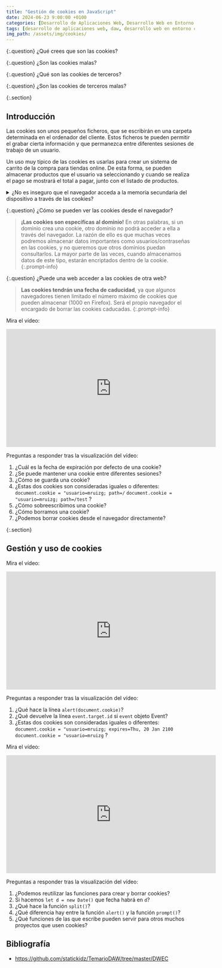 ```yaml
---
title: "Gestión de cookies en JavaScript"
date: 2024-06-23 9:00:00 +0100
categories: [Desarrollo de Aplicaciones Web, Desarrollo Web en Entorno Cliente]
tags: [desarrollo de aplicaciones web, daw, desarrollo web en entorno cliente, dwec, teoria, cookies, javascript]
img_path: /assets/img/cookies/
---
```


{:.question}
¿Qué crees que son las cookies?

{:.question}
¿Son las cookies malas?

{:.question}
¿Qué son las cookies de terceros?

{:.question}
¿Son las cookies de terceros malas?

{:.section}
## Introducción

Las cookies son unos pequeños ficheros, que se escribirán en una carpeta determinada en el ordenador del cliente. Estos ficheros te pueden permitir el grabar cierta información y que permanezca entre diferentes sesiones de trabajo de un usuario.

Un uso muy típico de las cookies es usarlas para crear un sistema de carrito de la compra para tiendas online. De esta forma, se pueden almacenar productos que el usuario va seleccionando y cuando se realiza el pago se mostrará el total a pagar, junto con el listado de productos.

<details class="card mb-2">
  <summary class="card-header question">¿No es inseguro que el navegador acceda a la memoria secundaria del dispositivo a través de las cookies?
</summary>
  <div class="card-body" markdown="1">

Permitir que algún programa pueda leer y escribir en el disco duro puede parecer inseguro en un principio, pero el mecanismo de las cookies no abre tu disco duro al mundo para que cualquiera pueda ver su contenido o modificarlo. Este mecanismo de las cookies proporciona acceso a un fichero, que está situado en un directorio especial del disco duro.

En navegadores como Mozilla Firefox, el fichero de cookie se nombra como `cookies.txt` y está localizado en un directorio (cuyo nombre termina en `.slt`) dentro del perfil del navegador.

En Windows, esa localización está en:

```plaintext
C:\\Windows\Application Data\Mozilla\Profiles\<profilename>\
```

y en Mac OSX en:

```plaintext
<user>/Library/Mozilla/Profiles/<profilename>/.
```

Google Chrome almacena las cookies en su base de datos SQLite en un fichero llamado Cookies dentro de:

```plaintext
<user>\Local Settings\Application Data\Google\Chrome\User Data\Default
```

Un fichero de cookies es un fichero de texto. El formato de almacenamiento de los datos en ese fichero dependerá del navegador. La estructura de ese fichero te dará igual ya que para acceder a las cookies lo vas a hacer a través de la propiedad `document.cookie`.

<!-- Comentario para que no se descuajeringue la cosa -->
  </div>
</details>

{:.question}
¿Cómo se pueden ver las cookies desde el navegador?

> **¡Las cookies son específicas al dominio!** En otras palabras, si un dominio crea una cookie, otro dominio no podrá acceder a ella a través del navegador. La razón de ello es que muchas veces podremos almacenar datos importantes como usuarios/contraseñas en las cookies, y no queremos que otros dominios puedan consultarlos. La mayor parte de las veces, cuando almacenamos datos de este tipo, estarán encriptados dentro de la cookie.
{:.prompt-info}

{:.question}
¿Puede una web acceder a las cookies de otra web?

> **Las cookies tendrán una fecha de caducidad**, ya que algunos navegadores tienen limitado el número máximo de cookies que pueden almacenar (1000 en Firefox). Será el propio navegador el encargado de borrar las cookies caducadas.
{:.prompt-info}

Mira el vídeo:

<iframe width="560" height="315" src="https://www.youtube.com/embed/1PVH9EU_3Rs?si=Lix_F_sCY84xZ1rZ" title="YouTube video player" frameborder="0" allow="accelerometer; autoplay; clipboard-write; encrypted-media; gyroscope; picture-in-picture; web-share" referrerpolicy="strict-origin-when-cross-origin" allowfullscreen></iframe>

Preguntas a responder tras la visualización del vídeo:

1. ¿Cuál es la fecha de expiración por defecto de una cookie?
1. ¿Se puede mantener una cookie entre diferentes sesiones?
1. ¿Cómo se guarda una cookie?
1. ¿Estas dos cookies son consideradas iguales o diferentes: `document.cookie = "usuario=mruizg; path=/` `document.cookie = "usuario=mruizg; path=/test` ?
1. ¿Cómo sobreescribimos una cookie?
1. ¿Cómo borramos una cookie?
1. ¿Podemos borrar cookies desde el navegador directamente?

{:.section}
## Gestión y uso de cookies

Mira el vídeo:

<iframe width="560" height="315" src="https://www.youtube.com/embed/k7pteU48rpc?si=OV0nIwf5LPrIs_BM" title="YouTube video player" frameborder="0" allow="accelerometer; autoplay; clipboard-write; encrypted-media; gyroscope; picture-in-picture; web-share" referrerpolicy="strict-origin-when-cross-origin" allowfullscreen></iframe>

Preguntas a responder tras la visualización del vídeo:

1. ¿Qué hace la línea `alert(document.cookie)`?
1. ¿Qué devuelve la línea `event.target.id` si `event` objeto Event?
1. ¿Estas dos cookies son consideradas iguales o diferentes: `document.cookie = "usuario=mruizg; expires=Thu, 20 Jan 2100` `document.cookie = "usuario=mruizg` ?

Mira el vídeo:

<iframe width="560" height="315" src="https://www.youtube.com/embed/4qyEnLeyk_k?si=Sot3_rblv1SPxqnN" title="YouTube video player" frameborder="0" allow="accelerometer; autoplay; clipboard-write; encrypted-media; gyroscope; picture-in-picture; web-share" referrerpolicy="strict-origin-when-cross-origin" allowfullscreen></iframe>

Preguntas a responder tras la visualización del vídeo:

1. ¿Podemos reutilizar las funciones para crear y borrar cookies?
1. Si hacemos `let d = new Date()` que fecha habrá en `d`?
1. ¿Qué hace la función `split()`?
1. ¿Qué diferencia hay entre la función `alert()` y la función `prompt()`?
1. ¿Qué funciones de las que escribe pueden servir para otros muchos proyectos que usen cookies?

## Bibliografía

- <https://github.com/statickidz/TemarioDAW/tree/master/DWEC>
